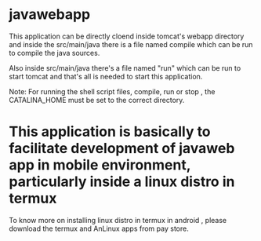 # javawebapp

This application can be directly cloend inside tomcat's webapp directory
and inside the src/main/java there is a file named compile which can be run to compile the java sources.

Also inside src/main/java there's a file named "run" which can be run to start tomcat and that's all is needed to start this application.

Note: For running the shell script files, compile, run or stop , the CATALINA_HOME must be set to the correct directory.

# This application is basically to facilitate development of javaweb app in mobile environment, particularly inside a linux distro in termux

To know more on installing linux distro in termux in android , please download the termux and AnLinux apps from pay store.
